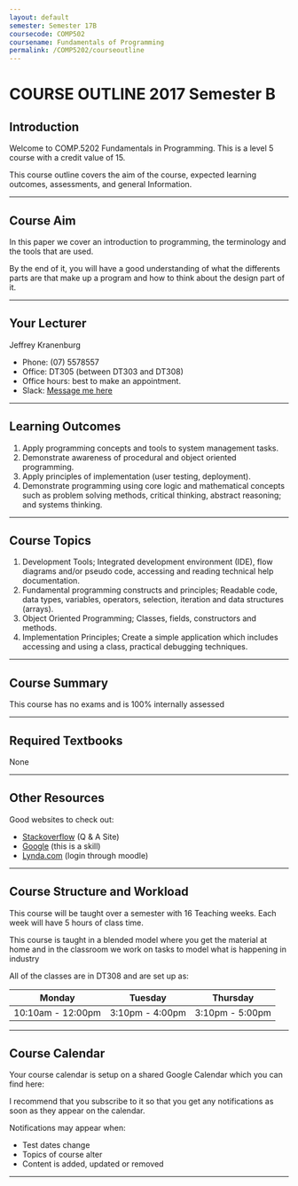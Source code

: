 ```yaml
---
layout: default
semester: Semester 17B
coursecode: COMP502
coursename: Fundamentals of Programming
permalink: /COMP5202/courseoutline
---
```


# COURSE OUTLINE 2017 Semester B

## Introduction

Welcome to COMP.5202 Fundamentals in Programming. This is a level 5 course with a credit value of 15.
 
This course outline covers the aim of the course, expected learning outcomes, assessments, and general Information. 

---

## Course Aim

In this paper we cover an introduction to programming, the terminology and the tools that are used.

By the end of it, you will have a good understanding of what the differents parts are that make up a program and how to think about the design part of it.

---

## Your Lecturer

Jeffrey Kranenburg

* Phone: (07) 5578557
* Office: DT305 (between DT303 and DT308)
* Office hours: best to make an appointment.
* Slack: [Message me here](https://to-bcs.slack.com/messages/@jeff/)

---

## Learning Outcomes


1. Apply programming concepts and tools to system management tasks. 
2. Demonstrate awareness of procedural and object oriented programming.
3. Apply principles of implementation (user testing, deployment).
4. Demonstrate programming using core logic and mathematical concepts such as problem solving methods, critical thinking, abstract reasoning; and systems thinking. 

---

## Course Topics

1. Development Tools; Integrated development environment (IDE), flow diagrams and/or pseudo code, accessing and reading technical help documentation.
2. Fundamental programming constructs and principles; Readable code, data types, variables, operators, selection, iteration and data structures (arrays).
3. Object Oriented Programming; Classes, fields, constructors and methods. 
4. Implementation Principles; Create a simple application which includes accessing and using a class, practical debugging techniques.

---

## Course Summary

This course has no exams and is 100% internally assessed

---

## Required Textbooks

None

---

## Other Resources

Good websites to check out:
* [Stackoverflow](http://stackoverflow.com) (Q & A Site)
* [Google](http://google.com) (this is a skill)
* [Lynda.com](http://moodle2.boppoly.ac.nz/course/view.php?id=2976) (login through moodle)

---

## Course Structure and Workload

This course will be taught over a semester with 16 Teaching weeks. Each week will have 5 hours of class time.

This course is taught in a blended model where you get the material at home and in the classroom we work on tasks to model what is happening in industry

All of the classes are in DT308 and are set up as:

| Monday | Tuesday | Thursday |
| --- | --- | --- |
| 10:10am - 12:00pm | 3:10pm - 4:00pm | 3:10pm - 5:00pm |

---

## Course Calendar

Your course calendar is setup on a shared Google Calendar which you can find here:

I recommend that you subscribe to it so that you get any notifications as soon as they appear on the calendar.

Notifications may appear when:
* Test dates change
* Topics of course alter
* Content is added, updated or removed

---